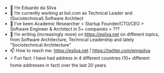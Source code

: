 - 🔭  I’m Eduardo da Silva
- 🌱  I’m currently working at bol.com as Technical Leader and (Sociotechnical) Software Architect
- 👯  I’ve been Academic Researcher > Startup Founder/CTO/CEO > Software Engineer & Architect in 5+ companies > ???
- 🤔  I’m writing (increasingly more) on https://esilva.net on different topics, from Software Architecture, Technical Leadership and lately "Sociotechnical Architecture"
- 📫  How to reach me: https://esilva.net | https://twitter.com/emgsilva
- ⚡  Fun fact: I have had address in 4 different countries (10+ different home addresses in fact) over the last 20 years
